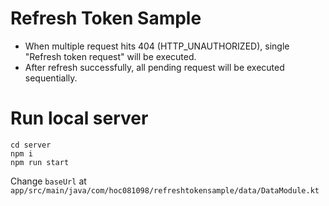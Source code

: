 # Refresh Token Sample

- When multiple request hits 404 (HTTP_UNAUTHORIZED), single "Refresh token request" will be executed.
- After refresh successfully, all pending request will be executed sequentially.

# Run local server
```
cd server
npm i
npm run start
```

Change `baseUrl` at `app/src/main/java/com/hoc081098/refreshtokensample/data/DataModule.kt`